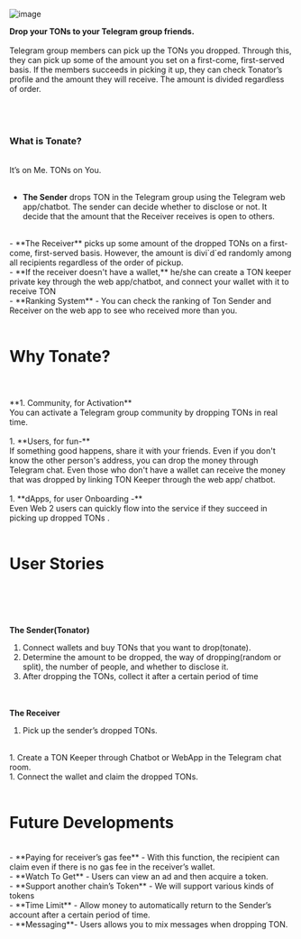 ![image](https://user-images.githubusercontent.com/60724296/225576771-42020711-d322-456e-9bdc-7ac352521ea5.png)

**Drop your TONs to your Telegram group friends.**   
<br/>
Telegram group members can pick up the TONs you dropped. Through this, they can pick up some of the amount you set on a first-come, first-served basis. If the members succeeds in picking it up, they can check Tonator’s profile and the amount they will receive. The amount is divided regardless of order.   
<br/><br/><br/>

### What is Tonate?  
<br/>
It’s on Me. TONs on You.
<br/><br/>

- **The Sender** drops TON in the Telegram group using the Telegram web app/chatbot. The sender can decide whether to disclose or not. It decide that the amount that the Receiver receives is open to others.   
<br/>
- **The Receiver** picks up some amount of the dropped TONs on a first-come, first-served basis. However, the amount is divi`d`ed randomly among all recipients regardless of the order of pickup.   
<br/>
- **If the receiver doesn't have a wallet,** he/she can create a TON keeper private key through the web app/chatbot, and connect your wallet with it to receive TON    
<br/>
- **Ranking System** - You can check the ranking of Ton Sender and Receiver on the web app to see who received more than you.   
<br/><br/>

# Why Tonate?
# 
<br/>
**1. Community, for Activation**
<br/> 
You can activate a Telegram group community by dropping TONs in real time.
<br/><br/>
1. **Users, for fun-**
<br/> 
If something good happens, share it with your friends. Even if you don't know the other person's address, you can drop the money through Telegram chat. Even those who don't have a wallet can receive the money that was dropped by linking TON Keeper through the web app/ chatbot.
<br/><br/>
1. **dApps, for user Onboarding -** 
<br/>
Even Web 2 users can quickly flow into the service if they succeed in picking up dropped TONs .
<br/><br/>

# User Stories
# <br/>
**The Sender(Tonator)**

1. Connect wallets and buy TONs that you want to drop(tonate).<br/>
2. Determine the amount to be dropped, the way of dropping(random or split), the number of people, and whether to disclose it.<br/>
3. After dropping the TONs, collect it after a certain period of time<br/><br/><br/>
    
**The Receiver**<br/>
1. Pick up the sender’s dropped TONs. 
<br/>
1. Create a TON Keeper through Chatbot or WebApp in the Telegram chat room.
<br/>
1. Connect the wallet and claim the dropped TONs.
<br/>  
<br/>


# Future Developments
<br/>
- **Paying for receiver’s gas fee** - With this function, the recipient can claim even if there is no gas fee in the receiver’s wallet.
<br/>
- **Watch To Get** - Users can view an ad and then acquire a token.<br/>
- **Support another chain’s Token** - We will support various kinds of tokens
<br/>
- **Time Limit** - Allow money to automatically return to the Sender’s account after a certain period of time.
<br/>
- **Messaging**- Users allows you to mix messages when dropping TON.
<br/>
